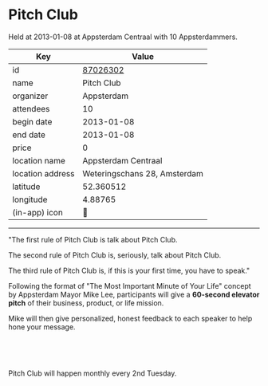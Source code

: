 # Pitch Club
Held at 2013-01-08 at Appsterdam Centraal with 10 Appsterdammers.
        
|Key|Value
|---|---|
|id|[87026302](https://www.meetup.com/appsterdam/events/87026302/)|
|name|Pitch Club|
|organizer|Appsterdam|
|attendees|10|
|begin date|2013-01-08|
|end date|2013-01-08|
|price|0|
|location name|Appsterdam Centraal|
|location address|Weteringschans 28, Amsterdam|
|latitude|52.360512|
|longitude|4.88765|
|(in-app) icon|🎤|

---

"The first rule of Pitch Club is talk about Pitch Club.

The second rule of Pitch Club is, seriously, talk about Pitch Club.

The third rule of Pitch Club is, if this is your first time, you have to speak."

Following the format of "The Most Important Minute of Your Life" concept by Appsterdam Mayor Mike Lee, participants will give a **60-second elevator pitch** of their business, product, or life mission.

Mike will then give personalized, honest feedback to each speaker to help hone your message.

 

 

Pitch Club will happen monthly every 2nd Tuesday.


